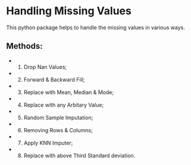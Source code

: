 # Handling Missing Values
This python package helps to handle the missing values in various ways.

## Methods:
* 1. Drop Nan Values;
* 2. Forward & Backward Fill;
* 3. Replace with Mean, Median & Mode;
* 4. Replace with any Arbitary Value;
* 5. Random Sample Imputation;
* 6. Removing Rows & Columns;
* 7. Apply KNN Imputer;
* 8. Replace with above Third Standard deviation.